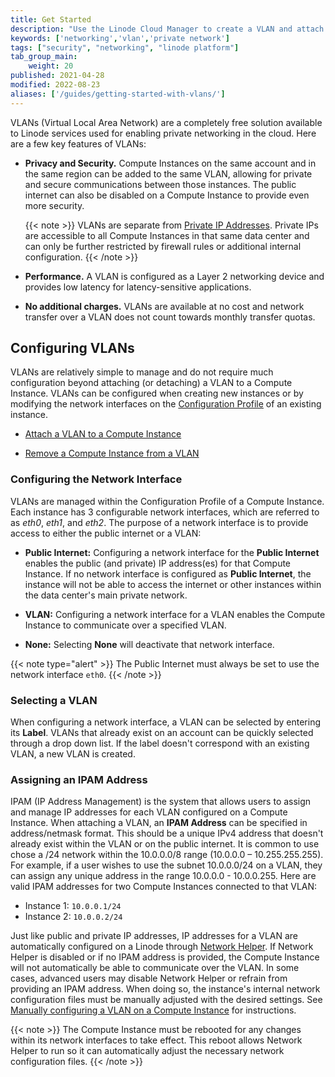 ```yaml
---
title: Get Started
description: "Use the Linode Cloud Manager to create a VLAN and attach a Compute Instance to it. When a Compute Instance is attached to a VLAN and configured, it has access to the VLAN's secure and private network."
keywords: ['networking','vlan','private network']
tags: ["security", "networking", "linode platform"]
tab_group_main:
    weight: 20
published: 2021-04-28
modified: 2022-08-23
aliases: ['/guides/getting-started-with-vlans/']
---
```


VLANs (Virtual Local Area Network) are a completely free solution available to Linode services used for enabling private networking in the cloud. Here are a few key features of VLANs:

- **Privacy and Security.** Compute Instances on the same account and in the same region can be added to the same VLAN, allowing for private and secure communications between those instances. The public internet can also be disabled on a Compute Instance to provide even more security.

    {{< note >}}
    VLANs are separate from [Private IP Addresses](/docs/products/compute/compute-instances/guides/manage-ip-addresses/#types-of-ip-addresses). Private IPs are accessible to all Compute Instances in that same data center and can only be further restricted by firewall rules or additional internal configuration.
    {{< /note >}}

- **Performance.** A VLAN is configured as a Layer 2 networking device and provides low latency for latency-sensitive applications.

- **No additional charges.** VLANs are available at no cost and network transfer over a VLAN does not count towards monthly transfer quotas.

## Configuring VLANs

VLANs are relatively simple to manage and do not require much configuration beyond attaching (or detaching) a VLAN to a Compute Instance. VLANs can be configured when creating new instances or by modifying the network interfaces on the [Configuration Profile](/docs/products/compute/compute-instances/guides/configuration-profiles/) of an existing instance.

- [Attach a VLAN to a Compute Instance](/docs/products/networking/vlans/guides/attach-to-compute-instance/)

- [Remove a Compute Instance from a VLAN](/docs/products/networking/vlans/guides/remove-a-compute-instance/)

### Configuring the Network Interface

VLANs are managed within the Configuration Profile of a Compute Instance. Each instance has 3 configurable network interfaces, which are referred to as *eth0*, *eth1*, and *eth2*. The purpose of a network interface is to provide access to either the public internet or a VLAN:

- **Public Internet:** Configuring a network interface for the **Public Internet** enables the public (and private) IP address(es) for that Compute Instance. If no network interface is configured as **Public Internet**, the instance will not be able to access the internet or other instances within the data center's main private network.

- **VLAN:** Configuring a network interface for a VLAN enables the Compute Instance to communicate over a specified VLAN.

- **None:** Selecting **None** will deactivate that network interface.

{{< note type="alert" >}}
The Public Internet must always be set to use the network interface `eth0`.
{{< /note >}}

### Selecting a VLAN

When configuring a network interface, a VLAN can be selected by entering its **Label**. VLANs that already exist on an account can be quickly selected through a drop down list. If the label doesn't correspond with an existing VLAN, a new VLAN is created.

### Assigning an IPAM Address

IPAM (IP Address Management) is the system that allows users to assign and manage IP addresses for each VLAN configured on a Compute Instance. When attaching a VLAN, an **IPAM Address** can be specified in address/netmask format. This should be a unique IPv4 address that doesn't already exist within the VLAN or on the public internet. It is common to use chose a /24 network within the 10.0.0.0/8 range (10.0.0.0 – 10.255.255.255). For example, if a user wishes to use the subnet 10.0.0.0/24 on a VLAN, they can assign any unique address in the range 10.0.0.0 - 10.0.0.255. Here are valid IPAM addresses for two Compute Instances connected to that VLAN:

- Instance 1: `10.0.0.1/24`
- Instance 2: `10.0.0.2/24`

Just like public and private IP addresses, IP addresses for a VLAN are automatically configured on a Linode through [Network Helper](/docs/products/compute/compute-instances/guides/network-helper/). If Network Helper is disabled or if no IPAM address is provided, the Compute Instance will not automatically be able to communicate over the VLAN. In some cases, advanced users may disable Network Helper or refrain from providing an IPAM address. When doing so, the instance's internal network configuration files must be manually adjusted with the desired settings. See [Manually configuring a VLAN on a Compute Instance](/docs/products/networking/vlans/guides/manually-configuring-a-vlan/) for instructions.

{{< note >}}
The Compute Instance must be rebooted for any changes within its network interfaces to take effect. This reboot allows Network Helper to run so it can automatically adjust the necessary network configuration files.
{{< /note >}}